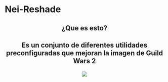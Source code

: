 # Nei-Reshade
<center><h2>¿Que es esto?<h2>
<p aling="center">Es un conjunto de diferentes utilidades preconfiguradas que mejoran la imagen de Guild Wars 2</p>
<p aling="center"><a href="https://discord.gg/0ftXDJBAS7ywDH7c"><img src="https://discordapp.com/assets/e4923594e694a21542a489471ecffa50.svg"></a></p>
</center>
